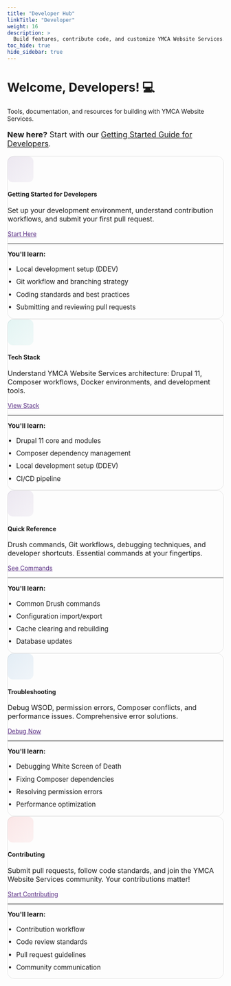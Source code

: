 ```yaml
---
title: "Developer Hub"
linkTitle: "Developer"
weight: 16
description: >
  Build features, contribute code, and customize YMCA Website Services.
toc_hide: true
hide_sidebar: true
---
```


<div class="text-center mb-5 mt-4">
  <h1 class="display-4 mb-3">Welcome, Developers! 💻</h1>
  <p class="lead">Tools, documentation, and resources for building with YMCA Website Services.</p>
  <p style="font-size: 1.125rem;"><strong>New here?</strong> Start with our <a href="/docs/developer/getting-started/">Getting Started Guide for Developers</a>.</p>
</div>

<div class="row row-cols-1 row-cols-md-2 g-4 mt-4">
  <!-- Card 1: Getting Started -->
  <div class="col">
    <div class="card h-100 shadow-sm border-0 hover-lift persona-topic-card">
      <div class="card-body p-4">
        <div class="d-flex align-items-start mb-3">
          <div class="card-icon-small me-3" style="background: linear-gradient(135deg, rgba(88, 44, 131, 0.1), rgba(88, 44, 131, 0.05));">
            <i class="fas fa-rocket fa-2x" style="color: var(--ymca-purple);"></i>
          </div>
          <div class="flex-grow-1">
            <h4 class="card-title mb-2">Getting Started for Developers</h4>
            <p class="card-text text-muted mb-3" style="font-size: 1rem;">
              Set up your development environment, understand contribution workflows, and submit your first pull request.
            </p>
          </div>
        </div>
        <div class="mt-auto">
          <a href="/docs/developer/getting-started/" class="btn btn-outline-success btn-sm w-100">
            Start Here <i class="fas fa-arrow-right ms-2"></i>
          </a>
        </div>
        <hr class="my-3">
        <div class="text-muted" style="font-size: 0.95rem;">
          <strong>You'll learn:</strong>
          <ul class="mb-0 mt-2">
            <li>Local development setup (DDEV)</li>
            <li>Git workflow and branching strategy</li>
            <li>Coding standards and best practices</li>
            <li>Submitting and reviewing pull requests</li>
          </ul>
        </div>
      </div>
    </div>
  </div>

  <!-- Card 2: Tech Stack -->
  <div class="col">
    <div class="card h-100 shadow-sm border-0 hover-lift persona-topic-card">
      <div class="card-body p-4">
        <div class="d-flex align-items-start mb-3">
          <div class="card-icon-small me-3" style="background: linear-gradient(135deg, rgba(0, 167, 157, 0.1), rgba(0, 167, 157, 0.05));">
            <i class="fas fa-cogs fa-2x" style="color: var(--ymca-teal);"></i>
          </div>
          <div class="flex-grow-1">
            <h4 class="card-title mb-2">Tech Stack</h4>
            <p class="card-text text-muted mb-3" style="font-size: 1rem;">
              Understand YMCA Website Services architecture: Drupal 11, Composer workflows, Docker environments, and development tools.
            </p>
          </div>
        </div>
        <div class="mt-auto">
          <a href="/docs/development/Open-Y-technology-pipeline/" class="btn btn-outline-success btn-sm w-100">
            View Stack <i class="fas fa-arrow-right ms-2"></i>
          </a>
        </div>
        <hr class="my-3">
        <div class="text-muted" style="font-size: 0.95rem;">
          <strong>You'll learn:</strong>
          <ul class="mb-0 mt-2">
            <li>Drupal 11 core and modules</li>
            <li>Composer dependency management</li>
            <li>Local development setup (DDEV)</li>
            <li>CI/CD pipeline</li>
          </ul>
        </div>
      </div>
    </div>
  </div>

  <!-- Card 2: Quick Reference -->
  <div class="col">
    <div class="card h-100 shadow-sm border-0 hover-lift persona-topic-card">
      <div class="card-body p-4">
        <div class="d-flex align-items-start mb-3">
          <div class="card-icon-small me-3" style="background: linear-gradient(135deg, rgba(88, 44, 131, 0.1), rgba(88, 44, 131, 0.05));">
            <i class="fas fa-terminal fa-2x" style="color: var(--ymca-purple);"></i>
          </div>
          <div class="flex-grow-1">
            <h4 class="card-title mb-2">Quick Reference</h4>
            <p class="card-text text-muted mb-3" style="font-size: 1rem;">
              Drush commands, Git workflows, debugging techniques, and developer shortcuts. Essential commands at your fingertips.
            </p>
          </div>
        </div>
        <div class="mt-auto">
          <a href="/docs/quick-reference/" class="btn btn-outline-success btn-sm w-100">
            See Commands <i class="fas fa-arrow-right ms-2"></i>
          </a>
        </div>
        <hr class="my-3">
        <div class="text-muted" style="font-size: 0.95rem;">
          <strong>You'll learn:</strong>
          <ul class="mb-0 mt-2">
            <li>Common Drush commands</li>
            <li>Configuration import/export</li>
            <li>Cache clearing and rebuilding</li>
            <li>Database updates</li>
          </ul>
        </div>
      </div>
    </div>
  </div>

  <!-- Card 3: Troubleshooting -->
  <div class="col">
    <div class="card h-100 shadow-sm border-0 hover-lift persona-topic-card">
      <div class="card-body p-4">
        <div class="d-flex align-items-start mb-3">
          <div class="card-icon-small me-3" style="background: linear-gradient(135deg, rgba(0, 96, 175, 0.1), rgba(0, 96, 175, 0.05));">
            <i class="fas fa-bug fa-2x" style="color: var(--ymca-blue);"></i>
          </div>
          <div class="flex-grow-1">
            <h4 class="card-title mb-2">Troubleshooting</h4>
            <p class="card-text text-muted mb-3" style="font-size: 1rem;">
              Debug WSOD, permission errors, Composer conflicts, and performance issues. Comprehensive error solutions.
            </p>
          </div>
        </div>
        <div class="mt-auto">
          <a href="/docs/troubleshooting/" class="btn btn-outline-success btn-sm w-100">
            Debug Now <i class="fas fa-arrow-right ms-2"></i>
          </a>
        </div>
        <hr class="my-3">
        <div class="text-muted" style="font-size: 0.95rem;">
          <strong>You'll learn:</strong>
          <ul class="mb-0 mt-2">
            <li>Debugging White Screen of Death</li>
            <li>Fixing Composer dependencies</li>
            <li>Resolving permission errors</li>
            <li>Performance optimization</li>
          </ul>
        </div>
      </div>
    </div>
  </div>

  <!-- Card 4: Contributing -->
  <div class="col">
    <div class="card h-100 shadow-sm border-0 hover-lift persona-topic-card">
      <div class="card-body p-4">
        <div class="d-flex align-items-start mb-3">
          <div class="card-icon-small me-3" style="background: linear-gradient(135deg, rgba(227, 30, 36, 0.1), rgba(227, 30, 36, 0.05));">
            <i class="fas fa-code-branch fa-2x" style="color: var(--ymca-red);"></i>
          </div>
          <div class="flex-grow-1">
            <h4 class="card-title mb-2">Contributing</h4>
            <p class="card-text text-muted mb-3" style="font-size: 1rem;">
              Submit pull requests, follow code standards, and join the YMCA Website Services community. Your contributions matter!
            </p>
          </div>
        </div>
        <div class="mt-auto">
          <a href="/docs/contribution-guidelines/" class="btn btn-outline-success btn-sm w-100">
            Start Contributing <i class="fas fa-arrow-right ms-2"></i>
          </a>
        </div>
        <hr class="my-3">
        <div class="text-muted" style="font-size: 0.95rem;">
          <strong>You'll learn:</strong>
          <ul class="mb-0 mt-2">
            <li>Contribution workflow</li>
            <li>Code review standards</li>
            <li>Pull request guidelines</li>
            <li>Community communication</li>
          </ul>
        </div>
      </div>
    </div>
  </div>
</div>

<style>
/* Hide sidebar and center content on persona landing pages */
.td-sidebar {
  display: none !important;
}

.td-sidebar-toc {
  display: none !important;
}

.td-main {
  max-width: 100% !important;
  padding: 0 !important;
}

/* Fix breadcrumbs hidden under navbar */
.td-breadcrumbs {
  padding-top: 80px !important;
}

/* Override Bootstrap column classes to center main content */
main[role="main"] {
  max-width: 1200px !important;
  margin: 0 auto !important;
  padding: 2rem 1.5rem !important;
  flex: 0 0 100% !important;
  width: 100% !important;
}

.td-content {
  max-width: 100% !important;
  margin: 0 !important;
}

:root {
  --ymca-teal: #00A79D;
  --ymca-purple: #582C83;
  --ymca-blue: #0060AF;
  --ymca-red: #E31E24;
  --ymca-yellow: #FDB912;
}

.persona-topic-card {
  border-radius: 16px;
  border: 1px solid rgba(0, 0, 0, 0.1);
  transition: all 0.3s cubic-bezier(0.4, 0, 0.2, 1);
}

.persona-topic-card:hover {
  transform: translateY(-4px);
  box-shadow: 0 12px 24px rgba(88, 44, 131, 0.15) !important;
  border-color: var(--ymca-purple);
}

.card-icon-small {
  width: 60px;
  height: 60px;
  border-radius: 12px;
  display: flex;
  align-items: center;
  justify-content: center;
  flex-shrink: 0;
}

.persona-topic-card .btn-outline-success {
  border-color: var(--ymca-purple);
  color: var(--ymca-purple);
  transition: all 0.2s ease-in-out;
}

.persona-topic-card .btn-outline-success:hover {
  background-color: var(--ymca-purple);
  border-color: var(--ymca-purple);
  color: white;
  transform: translateX(4px);
}

.persona-topic-card ul {
  padding-left: 1.25rem;
}

.persona-topic-card ul li {
  margin-bottom: 0.5rem;
  line-height: 1.4;
}
</style>
